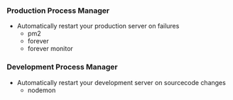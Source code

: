 ### Production Process Manager
* Automatically restart your production server on failures
  * pm2
  * forever
  * forever monitor

### Development Process Manager

* Automatically restart your development server on sourcecode changes
  * nodemon
  
 
